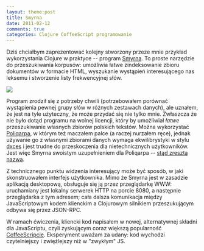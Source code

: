 ```yaml
---
layout: theme:post
title: Smyrna
date: 2011-02-12
comments: true
categories: Clojure CoffeeScript programowanie
---
```


Dziś chciałbym zaprezentować kolejny stworzony przeze mnie przykład
wykorzystania Clojure w praktyce -- program [Smyrna][1]. To proste
narzędzie do przeszukiwania korpusów: umożliwia łatwe zindeksowanie
zbioru dokumentów w formacie HTML, wyszukanie wystąpień interesującego
nas leksemu i stworzenie listy frekwencyjnej słów.

<img src="/img/blog/smyrna.png">

Program zrodził się z potrzeby chwili (potrzebowałem porównać
wystąpienia pewnej grupy słów w różnych zestawach danych), ale
uznałem, że jest na tyle użyteczny, że może przydać się nie tylko
mnie. Zwłaszcza że nie było dotąd programu na wolnej licencji, który
by umożliwiał *łatwe* przeszukiwanie własnych zbiorów polskich
tekstów. Można wykorzystać [Poliqarpa][2], w którym też maczałem palce
(a raczej nurzałem ręce), jednak używanie go z własnymi zbiorami
danych wymaga ekwilibrystyki w stylu [dxces][3] i jest trudne do
przeskoczenia dla nietechnicznych użytkowników. Jest więc Smyrna
swoistym uzupełnieniem dla Poliqarpa -- [stąd zresztą nazwa][4].

Z technicznego punktu widzenia interesujący może być sposób, w jaki
skonstruowałem interfejs użytkownika. Mimo że Smyrna jest w zasadzie
aplikacją desktopową, obsługuje się ją przez przeglądarkę WWW:
uruchamiany jest lokalny serwerek HTTP na porcie 8080, a następnie
przeglądarka z tym adresem; cała dalsza komunikacja między
JavaScriptowym kodem klienckim a Clojurowym silnikiem przeszukującym
odbywa się przez JSON-RPC.

W ramach ćwiczenia, kliencki kod napisałem w nowej, alternatywnej
składni dla JavaScriptu, czyli zyskującym coraz większą popularność
[CoffeeScripcie][5]. Eksperyment uważam za udany: kod wychodzi
czytelniejszy i zwięźlejszy niż w "zwykłym" JS.

 [1]: http://smyrna.danieljanus.pl
 [2]: http://poliqarp.sf.net
 [3]: http://github.com/nathell/dxces
 [4]: http://pl.wikipedia.org/wiki/Polikarp_ze_Smyrny
 [5]: http://jashkenas.github.com/coffee-script/
